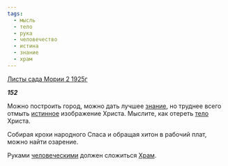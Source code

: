 ```yaml
---
tags:
  - мысль
  - тело
  - рука
  - человечество
  - истина
  - знание
  - храм
---
```

[Листы сада Мории 2 1925г](https://127.0.0.1:4002/agni/1925)

___152___

Можно построить город, можно дать лучшее [знание](../../../tags/#знание), но труднее всего отмыть [истинное](../../../tags/#истина) изображение Христа. Мыслите, как отереть [тело](../../../tags/#тело) Христа.   

Собирая крохи народного Спаса и обращая хитон в рабочий плат, можно найти озарение.   

Руками [человеческими](../../../tags/#человечество) должен сложиться [Храм](../../../tags/#храм).   

